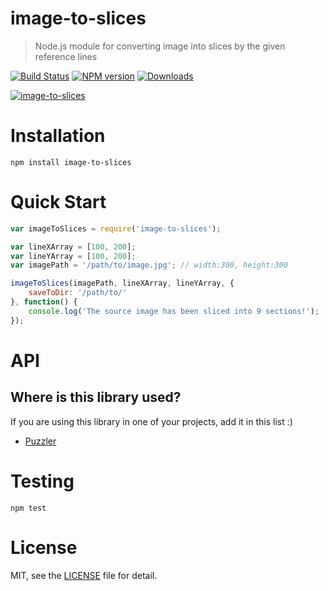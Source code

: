 # image-to-slices
> Node.js module for converting image into slices by the given reference lines

[![Build Status](https://travis-ci.org/superRaytin/image-to-slices.svg?branch=master)](https://travis-ci.org/superRaytin/image-to-slices)
[![NPM version][npm-image]][npm-url]
[![Downloads][downloads-image]][npm-url]

[![image-to-slices](https://nodei.co/npm/image-to-slices.png)](https://npmjs.org/package/image-to-slices)

[npm-url]: https://npmjs.org/package/image-to-slices
[downloads-image]: http://img.shields.io/npm/dm/image-to-slices.svg
[npm-image]: http://img.shields.io/npm/v/image-to-slices.svg

# Installation

```
npm install image-to-slices
```

# Quick Start

```js
var imageToSlices = require('image-to-slices');

var lineXArray = [100, 200];
var lineYArray = [100, 200];
var imagePath = '/path/to/image.jpg'; // width:300, height:300

imageToSlices(imagePath, lineXArray, lineYArray, {
    saveToDir: '/path/to/'
}, function() {
    console.log('The source image has been sliced into 9 sections!');
});
```

# API



## Where is this library used?

If you are using this library in one of your projects, add it in this list :)

- [Puzzler](https://github.com/superRaytin/puzzler)

# Testing

```
npm test
```

# License

MIT, see the [LICENSE](/LICENSE) file for detail.
